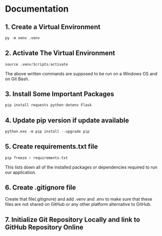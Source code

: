 # Documentation

## 1. Create a Virtual Environment

```Python
py -m venv .venv
```

## 2. Activate The Virtual Environment

```Python
source .venv/Scripts/activate
```

The above written commands are supposed to be run on a Windows OS and on Git Bash.

## 3. Install Some Important Packages

```Python
pip install requests python-dotenv Flask
```

## 4. Update pip version if update available

```Python
python.exe -m pip install --upgrade pip
```

## 5. Create requirements.txt file

```Python
pip freeze > requirements.txt
```

This lists down all of the installed packages or dependencies required to run our application.

## 6. Create .gitignore file 

Create that file(.gitignore) and add .venv and .env to make sure that these files are not shared on GitHub or any other platform alternative to GitHub.

## 7. Initialize Git Repository Locally and link to GitHub Repository Online
